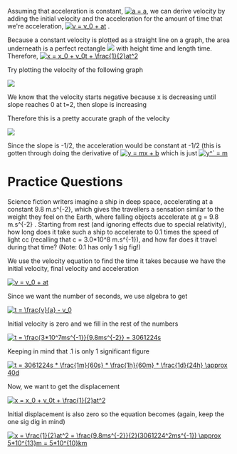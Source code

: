 Assuming that acceleration is constant, 
<a href="https://www.codecogs.com/eqnedit.php?latex=a&space;=&space;a" target="_blank"><img src="https://latex.codecogs.com/gif.latex?a&space;=&space;a" title="a = a" /></a>,
we can derive velocity by adding the initial velocity and the acceleration for the amount of time that we're acceleration,
<a href="https://www.codecogs.com/eqnedit.php?latex=v&space;=&space;v_0&space;&plus;&space;at" target="_blank"><img src="https://latex.codecogs.com/gif.latex?v&space;=&space;v_0&space;&plus;&space;at" title="v = v_0 + at" /></a>
.

Because a constant velocity is plotted as a straight line on a graph, the area underneath is a perfect rectangle
<img src="http://hydrogen.physik.uni-wuppertal.de/hyperphysics/hyperphysics/hbase/imgmec/cacc.gif" />
with height time and length time.
Therefore, <a href="https://www.codecogs.com/eqnedit.php?latex=x&space;=&space;x_0&space;&plus;&space;v_0t&space;&plus;&space;\frac{1}{2}at^2" target="_blank"><img src="https://latex.codecogs.com/gif.latex?x&space;=&space;x_0&space;&plus;&space;v_0t&space;&plus;&space;\frac{1}{2}at^2" title="x = x_0 + v_0t + \frac{1}{2}at^2" /></a>

Try plotting the velocity of the following graph

<img src="https://d396qusza40orc.cloudfront.net/particles2planets/images/quiz_images/displace-01.png" />

We know that the velocity starts negative because x is decreasing until slope reaches 0 at t=2, then slope is increasing

Therefore this is a pretty accurate graph of the velocity

<img src="https://d396qusza40orc.cloudfront.net/particles2planets/images/quiz_images/veloc-04.png" />

Since the slope is -1/2, the acceleration would be constant at -1/2 (this is gotten through doing the derivative of <a href="https://www.codecogs.com/eqnedit.php?latex=y&space;=&space;mx&space;&plus;&space;b" target="_blank"><img src="https://latex.codecogs.com/gif.latex?y&space;=&space;mx&space;&plus;&space;b" title="y = mx + b" /></a> which is just <a href="https://www.codecogs.com/eqnedit.php?latex=y^`&space;=&space;m" target="_blank"><img src="https://latex.codecogs.com/gif.latex?y^`&space;=&space;m" title="y^` = m" /></a>

# Practice Questions

Science fiction writers imagine a ship in deep space, accelerating at a constant 9.8 m.s^{-2}, which gives the travellers a sensation similar to the weight they feel on the Earth, where falling objects accelerate at g = 9.8 m.s^{-2} 
 . Starting from rest (and ignoring effects due to special relativity), how long does it take such a ship to accelerate to 0.1 times the speed of light cc (recalling that c = 3.0*10^8 m.s^{-1}), and how far does it travel during that time? (Note: 0.1 has only 1 sig fig!)
 
We use the velocity equation to find the time it takes because we have the initial velocity, final velocity and acceleration

<a href="https://www.codecogs.com/eqnedit.php?latex=v&space;=&space;v_0&space;&plus;&space;at" target="_blank"><img src="https://latex.codecogs.com/gif.latex?v&space;=&space;v_0&space;&plus;&space;at" title="v = v_0 + at" /></a>

Since we want the number of seconds, we use algebra to get

<a href="https://www.codecogs.com/eqnedit.php?latex=t&space;=&space;\frac{v}{a}&space;-&space;v_0" target="_blank"><img src="https://latex.codecogs.com/gif.latex?t&space;=&space;\frac{v}{a}&space;-&space;v_0" title="t = \frac{v}{a} - v_0" /></a>

Initial velocity is zero and we fill in the rest of the numbers

<a href="https://www.codecogs.com/eqnedit.php?latex=t&space;=&space;\frac{3*10^7ms^{-1}}{9.8ms^{-2}}&space;=&space;3061224s" target="_blank"><img src="https://latex.codecogs.com/gif.latex?t&space;=&space;\frac{3*10^7ms^{-1}}{9.8ms^{-2}}&space;=&space;3061224s" title="t = \frac{3*10^7ms^{-1}}{9.8ms^{-2}} = 3061224s" /></a>

Keeping in mind that .1 is only 1 significant figure

<a href="https://www.codecogs.com/eqnedit.php?latex=t&space;=&space;3061224s&space;*&space;\frac{1m}{60s}&space;*&space;\frac{1h}{60m}&space;*&space;\frac{1d}{24h}&space;\approx&space;40d" target="_blank"><img src="https://latex.codecogs.com/gif.latex?t&space;=&space;3061224s&space;*&space;\frac{1m}{60s}&space;*&space;\frac{1h}{60m}&space;*&space;\frac{1d}{24h}&space;\approx&space;40d" title="t = 3061224s * \frac{1m}{60s} * \frac{1h}{60m} * \frac{1d}{24h} \approx 40d" /></a>

Now, we want to get the displacement

<a href="https://www.codecogs.com/eqnedit.php?latex=x&space;=&space;x_0&space;&plus;&space;v_0t&space;&plus;&space;\frac{1}{2}at^2" target="_blank"><img src="https://latex.codecogs.com/gif.latex?x&space;=&space;x_0&space;&plus;&space;v_0t&space;&plus;&space;\frac{1}{2}at^2" title="x = x_0 + v_0t + \frac{1}{2}at^2" /></a>

Initial displacement is also zero so the equation becomes (again, keep the one sig dig in mind)

<a href="https://www.codecogs.com/eqnedit.php?latex=x&space;=&space;\frac{1}{2}at^2&space;=&space;\frac{9.8ms^{-2}}{2}(3061224^2ms^{-1})&space;\approx&space;5*10^{13}m&space;=&space;5*10^{10}km" target="_blank"><img src="https://latex.codecogs.com/gif.latex?x&space;=&space;\frac{1}{2}at^2&space;=&space;\frac{9.8ms^{-2}}{2}(3061224^2ms^{-1})&space;\approx&space;5*10^{13}m&space;=&space;5*10^{10}km" title="x = \frac{1}{2}at^2 = \frac{9.8ms^{-2}}{2}(3061224^2ms^{-1}) \approx 5*10^{13}m = 5*10^{10}km" /></a>


 
 
